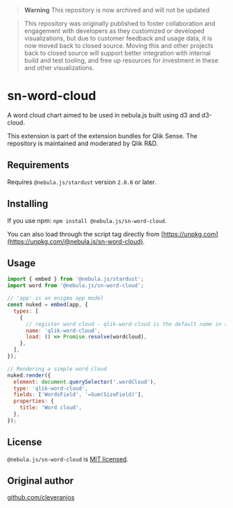 > **Warning** This repository is now archived and will not be updated

> This repository was originally published to foster collaboration and engagement with developers as they customized or developed visualizations, but due to customer feedback and usage data, it is now moved back to closed source. Moving this and other projects back to closed source will support better integration with internal build and test tooling, and free up resources for investment in these and other visualizations.

# sn-word-cloud
A word cloud chart aimed to be used in nebula.js built using d3 and d3-cloud.

This extension is part of the extension bundles for Qlik Sense. The repository is maintained and moderated by Qlik R&D.
## Requirements

Requires `@nebula.js/stardust` version `2.0.0` or later.

## Installing

If you use npm: `npm install @nebula.js/sn-word-cloud`.

You can also load through the script tag directly from [https://unpkg.com](https://unpkg.com/@nebula.js/sn-word-cloud).

## Usage

```js
import { embed } from '@nebula.js/stardust';
import word from '@nebula.js/sn-word-cloud';

// 'app' is an enigma app model
const nuked = embed(app, {
  types: [
    {
      // register word cloud - qlik-word-cloud is the default name in sense
      name: 'qlik-word-cloud',
      load: () => Promise.resolve(wordcloud),
    },
  ],
});

// Rendering a simple word cloud
nuked.render({
  element: document.querySelector('.wordCloud'),
  type: 'qlik-word-cloud',
  fields: ['WordsField', '=Sum(SizeField)'],
  properties: {
    title: 'Word cloud',
  },
});
```

## License

`@nebula.js/sn-word-cloud` is [MIT licensed](./LICENSE).

## Original author

[github.com/cleveranjos](https://github.com/cleveranjos)
